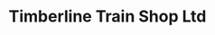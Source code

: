 ---
title: "Timberline Train Shop Ltd"
url: /downers-grove/timberline-train-shop-ltd/
shop: Modellbau
---